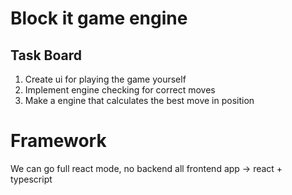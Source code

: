 # Block it game engine

## Task Board

1. Create ui for playing the game yourself
2. Implement engine checking for correct moves
3. Make a engine that calculates the best move in position


# Framework
We can go full react mode, no backend all frontend app -> react + typescript 